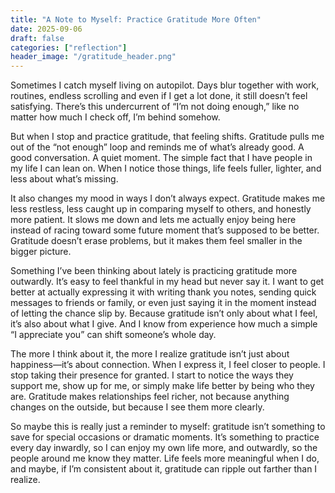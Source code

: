 ```yaml
---
title: "A Note to Myself: Practice Gratitude More Often"
date: 2025-09-06
draft: false
categories: ["reflection"]
header_image: "/gratitude_header.png"
---
```


Sometimes I catch myself living on autopilot. Days blur together with work, routines, endless scrolling and even if I get a lot done, it still doesn’t feel satisfying. There’s this undercurrent of “I’m not doing enough,” like no matter how much I check off, I’m behind somehow.

But when I stop and practice gratitude, that feeling shifts. Gratitude pulls me out of the “not enough” loop and reminds me of what’s already good. A good conversation. A quiet moment. The simple fact that I have people in my life I can lean on. When I notice those things, life feels fuller, lighter, and less about what’s missing.

It also changes my mood in ways I don’t always expect. Gratitude makes me less restless, less caught up in comparing myself to others, and honestly more patient. It slows me down and lets me actually enjoy being here instead of racing toward some future moment that’s supposed to be better. Gratitude doesn’t erase problems, but it makes them feel smaller in the bigger picture.

Something I’ve been thinking about lately is practicing gratitude more outwardly. It’s easy to feel thankful in my head but never say it. I want to get better at actually expressing it with writing thank you notes, sending quick messages to friends or family, or even just saying it in the moment instead of letting the chance slip by. Because gratitude isn’t only about what I feel, it’s also about what I give. And I know from experience how much a simple “I appreciate you” can shift someone’s whole day.

The more I think about it, the more I realize gratitude isn’t just about happiness—it’s about connection. When I express it, I feel closer to people. I stop taking their presence for granted. I start to notice the ways they support me, show up for me, or simply make life better by being who they are. Gratitude makes relationships feel richer, not because anything changes on the outside, but because I see them more clearly.

So maybe this is really just a reminder to myself: gratitude isn’t something to save for special occasions or dramatic moments. It’s something to practice every day inwardly, so I can enjoy my own life more, and outwardly, so the people around me know they matter. Life feels more meaningful when I do, and maybe, if I’m consistent about it, gratitude can ripple out farther than I realize.